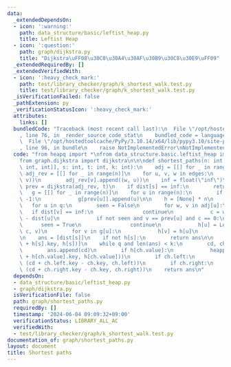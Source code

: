 ```yaml
---
data:
  _extendedDependsOn:
  - icon: ':warning:'
    path: data_structure/basic/leftist_heap.py
    title: Leftist Heap
  - icon: ':question:'
    path: graph/dijkstra.py
    title: "Dijkstra\uFF08\u30C0\u30A4\u30AF\u30B9\u30C8\u30E9\uFF09"
  _extendedRequiredBy: []
  _extendedVerifiedWith:
  - icon: ':heavy_check_mark:'
    path: test/library_checker/graph/k_shortest_walk.test.py
    title: test/library_checker/graph/k_shortest_walk.test.py
  _isVerificationFailed: false
  _pathExtension: py
  _verificationStatusIcon: ':heavy_check_mark:'
  attributes:
    links: []
  bundledCode: "Traceback (most recent call last):\n  File \"/opt/hostedtoolcache/PyPy/3.10.14/x64/lib/pypy3.10/site-packages/onlinejudge_verify/documentation/build.py\"\
    , line 76, in _render_source_code_stat\n    bundled_code = language.bundle(\n\
    \  File \"/opt/hostedtoolcache/PyPy/3.10.14/x64/lib/pypy3.10/site-packages/onlinejudge_verify/languages/python.py\"\
    , line 96, in bundle\n    raise NotImplementedError\nNotImplementedError\n"
  code: "from heapq import *\nfrom data_structure.basic.leftist_heap import LefitistHeap\n\
    from graph.dijkstra import dijkstra\n\n\ndef shortest_paths(n: int, edges: list[tuple[int,\
    \ int, int]], s: int, t: int, k: int):\n    adj = [[] for _ in range(n)]\n   \
    \ adj_rev = [[] for _ in range(n)]\n    for u, v, w in edges:\n        adj[u].append((w,\
    \ v))\n        adj_rev[v].append((w, u))\n    inf = float(\"inf\")\n    dist,\
    \ prev = dijkstra(adj_rev, t)\n    if dist[s] == inf:\n        return []\n\n \
    \   g = [[] for _ in range(n)]\n    for u in range(n):\n        if prev[u] !=\
    \ -1:\n            g[prev[u]].append(u)\n\n    h = [None] * n\n    q = [t]\n \
    \   for u in q:\n        seen = False\n        for w, v in adj[u]:\n         \
    \   if dist[v] == inf:\n                continue\n            c = w + dist[v]\
    \ - dist[u]\n            if not seen and v == prev[u] and c == 0:\n          \
    \      seen = True\n                continue\n            h[u] = LefitistHeap.insert(h[u],\
    \ c, v)\n        for v in g[u]:\n            h[v] = h[u]\n            q.append(v)\n\
    \n    ans = [dist[s]]\n    if not h[s]:\n        return ans\n\n    q = [(dist[s]\
    \ + h[s].key, h[s])]\n    while q and len(ans) < k:\n        cd, ch = heappop(q)\n\
    \        ans.append(cd)\n        if h[ch.value]:\n            heappush(q, (cd\
    \ + h[ch.value].key, h[ch.value]))\n        if ch.left:\n            heappush(q,\
    \ (cd + ch.left.key - ch.key, ch.left))\n        if ch.right:\n            heappush(q,\
    \ (cd + ch.right.key - ch.key, ch.right))\n    return ans\n"
  dependsOn:
  - data_structure/basic/leftist_heap.py
  - graph/dijkstra.py
  isVerificationFile: false
  path: graph/shortest_paths.py
  requiredBy: []
  timestamp: '2024-06-04 09:09:32+09:00'
  verificationStatus: LIBRARY_ALL_AC
  verifiedWith:
  - test/library_checker/graph/k_shortest_walk.test.py
documentation_of: graph/shortest_paths.py
layout: document
title: Shortest paths
---
```

